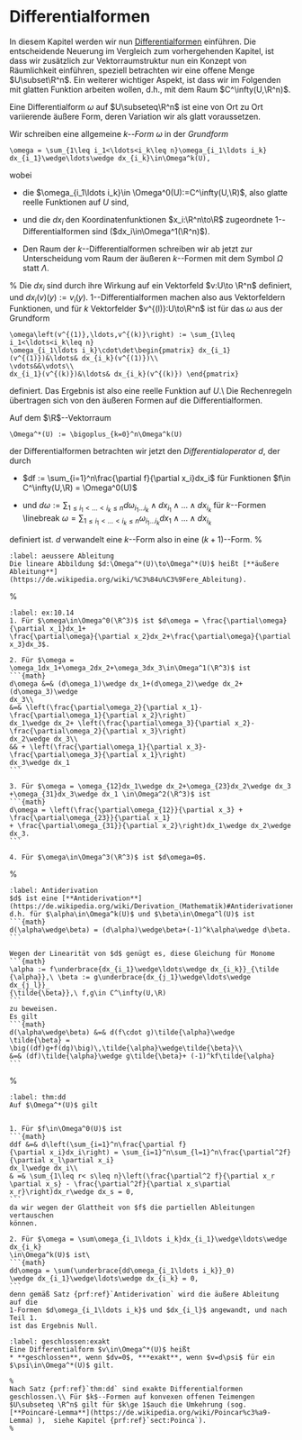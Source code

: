 # Differentialformen

In diesem Kapitel werden wir nun [Differentialformen](https://de.wikipedia.org/wiki/Differentialform) einführen. Die entscheidende Neuerung im Vergleich zum vorhergehenden Kapitel, ist 
dass wir zusätzlich zur Vektorraumstruktur nun ein Konzept von Räumlichkeit einführen, speziell betrachten wir eine offene Menge $U\subset\R^n$. Ein weiterer wichtiger Aspekt, ist dass wir im Folgenden mit glatten Funktion arbeiten wollen, d.h., mit dem Raum $C^\infty(U,\R^n)$.


Eine Differentialform $\omega$ auf $U\subseteq\R^n$ ist eine von Ort zu Ort variierende äußere Form, deren Variation wir als glatt voraussetzen.

Wir schreiben eine allgemeine *$k$--Form* $\omega$ in der *Grundform*
```{math}
\omega = \sum_{1\leq i_1<\ldots<i_k\leq n}\omega_{i_1\ldots i_k}
dx_{i_1}\wedge\ldots\wedge dx_{i_k}\in\Omega^k(U),
```
wobei
* die $\omega_{i_1\ldots i_k}\in \Omega^0(U):=C^\infty(U,\R)$, also glatte reelle Funktionen auf $U$ sind,

* und die $dx_i$ den Koordinatenfunktionen $x_i:\R^n\to\R$ zugeordnete $1$--Differentialformen sind ($dx_i\in\Omega^1(\R^n)$).

* Den Raum der $k$--Differentialformen schreiben wir ab jetzt zur Unterscheidung vom Raum der äußeren $k$--Formen mit dem Symbol $\Omega$ statt $\Lambda$.

%
Die $dx_i$ sind durch ihre Wirkung auf ein Vektorfeld $v:U\to
\R^n$ definiert, und $dx_i(v)( y) := v_i( y)$.
$1$--Differentialformen machen also aus Vektorfeldern Funktionen, und für $k$ Vektorfelder $v^{(l)}:U\to\R^n$ ist für das $\omega$ aus der Grundform
```{math}
\omega\left(v^{(1)},\ldots,v^{(k)}\right) := \sum_{1\leq i_1<\ldots<i_k\leq n}
\omega_{i_1\ldots i_k}\cdot\det\begin{pmatrix} dx_{i_1}(v^{(1)})&\ldots& dx_{i_k}(v^{(1)})\\
\vdots&&\vdots\\
dx_{i_1}(v^{(k)})&\ldots& dx_{i_k}(v^{(k)}) \end{pmatrix}
```
definiert. Das Ergebnis ist also eine reelle Funktion auf $U$.\\
Die Rechenregeln übertragen sich von den äußeren Formen auf die Differentialformen.

Auf dem $\R$--Vektorraum
```{math}
\Omega^*(U) := \bigoplus_{k=0}^n\Omega^k(U)
```
der Differentialformen betrachten wir jetzt
den *Differentialoperator* $d$, der durch

* $df := \sum_{i=1}^n\frac{\partial f}{\partial x_i}dx_i$ für Funktionen
$f\in C^\infty(U,\R) = \Omega^0(U)$

* und $d\omega := \sum_{1\leq i_1<\ldots<i_k\leq n}d\omega_{i_1\ldots i_k}
\wedge dx_{i_1}\wedge\ldots\wedge dx_{i_k}$ für $k$--Formen \linebreak
$\omega = \sum_{1\leq i_1<\ldots<i_k\leq n}\omega_{i_1\ldots i_k}
dx_1\wedge\ldots\wedge dx_{i_k}$

definiert ist. $d$ verwandelt eine $k$--Form also in eine $(k+1)$--Form.
%
````{prf:definition}
:label: aeussere Ableitung
Die lineare Abbildung $d:\Omega^*(U)\to\Omega^*(U)$ heißt [**äußere Ableitung**](https://de.wikipedia.org/wiki/%C3%84u%C3%9Fere_Ableitung).
````
%

````{prf:example} Äußere Ableitung
:label: ex:10.14
1. Für $\omega\in\Omega^0(\R^3)$ ist $d\omega = \frac{\partial\omega}{\partial x_1}dx_1+
\frac{\partial\omega}{\partial x_2}dx_2+\frac{\partial\omega}{\partial x_3}dx_3$.

2. Für $\omega = \omega_1dx_1+\omega_2dx_2+\omega_3dx_3\in\Omega^1(\R^3)$ ist
```{math}
d\omega &=& (d\omega_1)\wedge dx_1+(d\omega_2)\wedge dx_2+(d\omega_3)\wedge
dx_3\\
&=& \left(\frac{\partial\omega_2}{\partial x_1}-\frac{\partial\omega_1}{\partial x_2}\right)
dx_1\wedge dx_2+ \left(\frac{\partial\omega_3}{\partial x_2}-\frac{\partial\omega_2}{\partial x_3}\right)
dx_2\wedge dx_3\\
&& + \left(\frac{\partial\omega_1}{\partial x_3}-\frac{\partial\omega_3}{\partial x_1}\right)
dx_3\wedge dx_1
```

3. Für $\omega = \omega_{12}dx_1\wedge dx_2+\omega_{23}dx_2\wedge dx_3
+\omega_{31}dx_3\wedge dx_1 \in\Omega^2(\R^3)$ ist
```{math}
d\omega = \left(\frac{\partial\omega_{12}}{\partial x_3} + \frac{\partial\omega_{23}}{\partial x_1}
+ \frac{\partial\omega_{31}}{\partial x_2}\right)dx_1\wedge dx_2\wedge dx_3.
```

4. Für $\omega\in\Omega^3(\R^3)$ ist $d\omega=0$.
````

%
````{prf:theorem}
:label: Antiderivation
$d$ ist eine [**Antiderivation**](https://de.wikipedia.org/wiki/Derivation_(Mathematik)#Antiderivationen), d.h. für $\alpha\in\Omega^k(U)$ und $\beta\in\Omega^l(U)$ ist
```{math}
d(\alpha\wedge\beta) = (d\alpha)\wedge\beta+(-1)^k\alpha\wedge d\beta.
```
````

````{prf:proof}
Wegen der Linearität von $d$ genügt es, diese Gleichung für Monome
```{math}
\alpha := f\underbrace{dx_{i_1}\wedge\ldots\wedge dx_{i_k}}_{\tilde
{\alpha}},\ \beta := g\underbrace{dx_{j_1}\wedge\ldots\wedge dx_{j_l}}_
{\tilde{\beta}},\ f,g\in C^\infty(U,\R)
```
zu beweisen.
Es gilt
```{math}
d(\alpha\wedge\beta) &=& d(f\cdot g)\tilde{\alpha}\wedge
\tilde{\beta} = \big((df)g+f(dg)\big)\,\tilde{\alpha}\wedge\tilde{\beta}\\
&=& (df)\tilde{\alpha}\wedge g\tilde{\beta}+ (-1)^kf\tilde{\alpha}
```
````
%
````{prf:theorem}
:label: thm:dd
Auf $\Omega^*(U)$ gilt
````

````{prf:proof}

1. Für $f\in\Omega^0(U)$ ist
```{math}
ddf &=& d\left(\sum_{i=1}^n\frac{\partial f}
{\partial x_i}dx_i\right) = \sum_{i=1}^n\sum_{l=1}^n\frac{\partial^2f}{\partial x_l\partial x_i}
dx_l\wedge dx_i\\
& =& \sum_{1\leq r< s\leq n}\left(\frac{\partial^2 f}{\partial x_r
\partial x_s} - \frac{\partial^2f}{\partial x_s\partial x_r}\right)dx_r\wedge dx_s = 0,
```
da wir wegen der Glattheit von $f$ die partiellen Ableitungen vertauschen
können.

2. Für $\omega = \sum\omega_{i_1\ldots i_k}dx_{i_1}\wedge\ldots\wedge dx_{i_k}
\in\Omega^k(U)$ ist\
```{math}
dd\omega = \sum(\underbrace{dd\omega_{i_1\ldots i_k}}_0)
\wedge dx_{i_1}\wedge\ldots\wedge dx_{i_k} = 0,
```
denn gemäß Satz {prf:ref}`Antiderivation` wird die äußere Ableitung auf die
1-Formen $d\omega_{i_1\ldots i_k}$ und $dx_{i_l}$ angewandt, und nach Teil 1.
ist das Ergebnis Null.
````

````{prf:definition}
:label: geschlossen:exakt
Eine Differentialform $v\in\Omega^*(U)$ heißt
* **geschlossen**, wenn $dv=0$, ***exakt**, wenn $v=d\psi$ für ein $\psi\in\Omega^*(U)$ gilt.

%
Nach Satz {prf:ref}`thm:dd` sind exakte Differentialformen geschlossen.\\ Für $k$--Formen auf konvexen offenen Teimengen $U\subseteq \R^n$ gilt für $k\ge 1$auch die Umkehrung (sog.
[**Poincaré-Lemma**](https://de.wikipedia.org/wiki/Poincar%c3%a9-Lemma) ),  siehe Kapitel {prf:ref}`sect:Poinca`).
%
